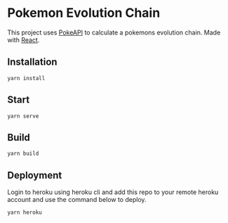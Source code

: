 # Pokemon Evolution Chain

This project uses [PokeAPI](https://pokeapi.co/) to calculate a pokemons evolution chain. Made with [React](https://reactjs.org/).

## Installation

`yarn install`

## Start

`yarn serve`

## Build

`yarn build`

## Deployment

Login to heroku using heroku cli and add this repo to your remote heroku account and use the command below to deploy.

`yarn heroku`
